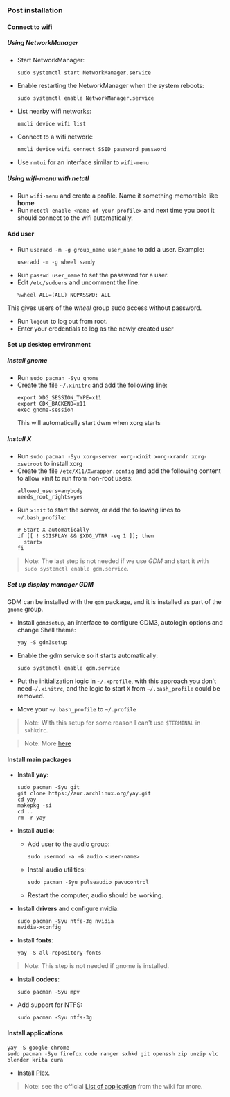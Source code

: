 
### Post installation

#### Connect to wifi

##### Using NetworkManager
- Start NetworkManager:
  ```
  sudo systemctl start NetworkManager.service
  ```
- Enable restarting the NetworkManager when the system reboots:
  ```
  sudo systemctl enable NetworkManager.service
  ```
- List nearby wifi networks:
  ```
  nmcli device wifi list
  ```
- Connect to a wifi network:
  ```
  nmcli device wifi connect SSID password password
  ```
- Use `nmtui` for an interface similar to `wifi-menu`
  
##### Using wifi-menu with netctl
- Run `wifi-menu` and create a profile. Name it something memorable like **home**
- Run `netctl enable <name-of-your-profile>` and next time you boot it should connect to the wifi automatically.


#### Add user
- Run `useradd -m -g group_name user_name` to add a user.
  Example:
  ```
  useradd -m -g wheel sandy
  ```
- Run `passwd user_name` to set the password for a user.
- Edit `/etc/sudoers` and uncomment the line:
  ```
  %wheel ALL=(ALL) NOPASSWD: ALL
  ```
 This gives users of the *wheel* group sudo access without password.
- Run `logout` to log out from root.
- Enter your credentials to log as the newly created user

#### Set up desktop environment

##### Install gnome
- Run `sudo pacman -Syu gnome`
- Create the file `~/.xinitrc` and add the following line:
  ```
  export XDG_SESSION_TYPE=x11
  export GDK_BACKEND=x11
  exec gnome-session
  ```
  This will automatically start dwm when xorg starts

##### Install X
- Run `sudo pacman -Syu xorg-server xorg-xinit xorg-xrandr xorg-xsetroot` to install xorg
- Create the file `/etc/X11/Xwrapper.config` and add the following content to allow xinit to run from non-root users:
  ```
  allowed_users=anybody
  needs_root_rights=yes
  ```
- Run `xinit` to start the server, or add the following lines to `~/.bash_profile`:
  ```
  # Start X automatically
  if [[ ! $DISPLAY && $XDG_VTNR -eq 1 ]]; then
    startx
  fi
  ```
>Note: The last step is not needed if we use *GDM* and start it with ` sudo systemctl enable gdm.service`.

##### Set up display manager GDM
GDM can be installed with the `gdm` package, and it is installed as part of the `gnome` group.

- Install `gdm3setup`, an interface to configure GDM3, autologin options and change Shell theme:
  ```
  yay -S gdm3setup
  ```
- Enable the gdm service so it starts automatically:
  ```
  sudo systemctl enable gdm.service
  ```
- Put the initialization logic in `~/.xprofile`, with this approach you don't need`~/.xinitrc`, and the logic to start `X` from `~/.bash_profile` could be removed.

- Move your `~/.bash_profile` to `~/.profile`

>Note: With this setup for some reason I can't use `$TERMINAL` in `sxhkdrc`.

>Note: More [here](https://wiki.archlinux.org/index.php/GDM)

#### Install main packages
- Install **yay**:
  ```
  sudo pacman -Syu git
  git clone https://aur.archlinux.org/yay.git
  cd yay
  makepkg -si
  cd ..
  rm -r yay
  ```
- Install **audio**:
  - Add user to the audio group:
    ```
    sudo usermod -a -G audio <user-name>
    ```
  - Install audio utilities:
    ```
    sudo pacman -Syu pulseaudio pavucontrol
    ```
  - Restart the computer, audio should be working.

- Install **drivers** and configure nvidia:
  ```
  sudo pacman -Syu ntfs-3g nvidia
  nvidia-xconfig
  ```
- Install **fonts**:
  ```
  yay -S all-repository-fonts
  ```
>Note: This step is not needed if gnome is installed.

- Install **codecs**:
  ```
  sudo pacman -Syu mpv
  ```
- Add support for NTFS:
  ```
  sudo pacman -Syu ntfs-3g
  ```

#### Install applications

  ```
  yay -S google-chrome
  sudo pacman -Syu firefox code ranger sxhkd git openssh zip unzip vlc blender krita cura 
  ```
  - Install [Plex](https://wiki.archlinux.org/index.php/Plex#Installation).
  
>Note: see the official [List of application](https://wiki.archlinux.org/index.php/List_of_applications) from the wiki for more.

